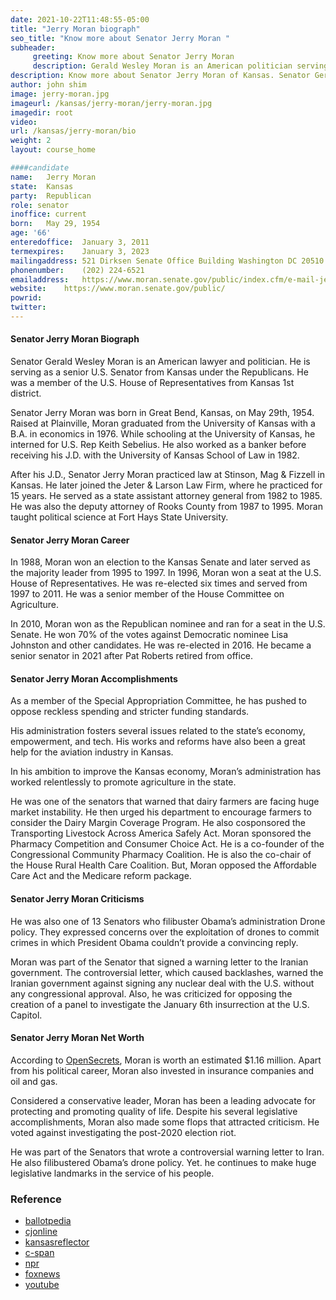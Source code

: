```yaml
---
date: 2021-10-22T11:48:55-05:00
title: "Jerry Moran biograph"
seo_title: "Know more about Senator Jerry Moran "
subheader:
     greeting: Know more about Senator Jerry Moran
     description: Gerald Wesley Moran is an American politician serving as the junior United States Senator from Kansas since 2011.
description: Know more about Senator Jerry Moran of Kansas. Senator Gerald Wesley Moran is an American lawyer and politician. He is serving as a senior U.S. Senator from Kansas under the Republicans. He was a member of the U.S. House of Representatives from Kansas 1st district.  how to  Contact Senator Jerry Moran
author: john shim
image: jerry-moran.jpg
imageurl: /kansas/jerry-moran/jerry-moran.jpg
imagedir: root
video:
url: /kansas/jerry-moran/bio
weight: 2
layout: course_home

####candidate
name:	Jerry Moran
state:	Kansas
party:	Republican
role: senator
inoffice: current
born:	May 29, 1954
age: '66'
enteredoffice:	January 3, 2011
termexpires:	January 3, 2023
mailingaddress:	521 Dirksen Senate Office Building Washington DC 20510
phonenumber:	(202) 224-6521
emailaddress:	https://www.moran.senate.gov/public/index.cfm/e-mail-jerry
website:	https://www.moran.senate.gov/public/
powrid: 
twitter:
---
```



#### Senator Jerry Moran Biograph
Senator Gerald Wesley Moran is an American lawyer and politician. He is serving as a senior U.S. Senator from Kansas under the Republicans. He was a member of the U.S. House of Representatives from Kansas 1st district. 

Senator Jerry Moran was born in Great Bend, Kansas, on May 29th, 1954. Raised at Plainville, Moran graduated from the University of Kansas with a B.A. in economics in 1976. 
While schooling at the University of Kansas, he interned for U.S. Rep Keith Sebelius. He also worked as a banker before receiving his J.D. with the University of Kansas School of Law in 1982. 

After his J.D., Senator Jerry Moran practiced law at Stinson, Mag & Fizzell in Kansas. He later joined the Jeter & Larson Law Firm, where he practiced for 15 years. He served as a state assistant attorney general from 1982 to 1985. He was also the deputy attorney of Rooks County from 1987 to 1995. Moran taught political science at Fort Hays State University.

#### Senator Jerry Moran Career
In 1988, Moran won an election to the Kansas Senate and later served as the majority leader from 1995 to 1997. In 1996, Moran won a seat at the U.S. House of Representatives. He was re-elected six times and served from 1997 to 2011. He was a senior member of the House Committee on Agriculture. 

In 2010, Moran won as the Republican nominee and ran for a seat in the U.S. Senate. He won 70% of the votes against Democratic nominee Lisa Johnston and other candidates. He was re-elected in 2016. He became a senior senator in 2021 after Pat Roberts retired from office.

#### Senator Jerry Moran Accomplishments
As a member of the Special Appropriation Committee, he has pushed to oppose reckless spending and stricter funding standards.

His administration fosters several issues related to the state’s economy, empowerment, and tech. His works and reforms have also been a great help for the aviation industry in Kansas.

In his ambition to improve the Kansas economy, Moran’s administration has worked relentlessly to promote agriculture in the state. 

He was one of the senators that warned that dairy farmers are facing huge market instability. He then urged his department to encourage farmers to consider the Dairy Margin Coverage Program. He also cosponsored the Transporting Livestock Across America Safely Act.
Moran sponsored the Pharmacy Competition and Consumer Choice Act. He is a co-founder of the Congressional Community Pharmacy Coalition. He is also the co-chair of the House Rural Health Care Coalition. But, Moran opposed the Affordable Care Act and the Medicare reform package.

#### Senator Jerry Moran Criticisms
He was also one of 13 Senators who filibuster Obama’s administration Drone policy. They expressed concerns over the exploitation of drones to commit crimes in which President Obama couldn’t provide a convincing reply.

Moran was part of the Senator that signed a warning letter to the Iranian government. The controversial letter, which caused backlashes, warned the Iranian government against signing any nuclear deal with the U.S. without any congressional approval.
Also, he was criticized for opposing the creation of a panel to investigate the January 6th insurrection at the U.S. Capitol.

#### Senator Jerry Moran Net Worth
According to [OpenSecrets]({{"https://www.opensecrets.org/personal-finances/jerry-moran/net-worth?cid=N00005282&year=2018"}}), Moran is worth an estimated $1.16 million. Apart from his political career, Moran also invested in insurance companies and oil and gas.

Considered a conservative leader, Moran has been a leading advocate for protecting and promoting quality of life. Despite his several legislative accomplishments, Moran also made some flops that attracted criticism. He voted against investigating the post-2020 election riot. 

He was part of the Senators that wrote a controversial warning letter to Iran. He also filibustered Obama’s drone policy. Yet. he continues to make huge legislative landmarks in the service of his people.

### Reference
* [ballotpedia]({{"https://ballotpedia.org/Jerry_Moran"}})
* [cjonline]({{"https://www.cjonline.com/story/news/politics/elections/2021/05/28/senators-roger-marshall-jerry-moran-oppose-probe-january-6-u-s-capitol-insurrection/7475590002/"}})
* [kansasreflector]({{"https://kansasreflector.com/2020/11/24/u-s-sen-moran-trump-administation-needs-to-offer-transition-briefings-to-biden/"}})
* [c-span]({{"https://www.c-span.org/video/?321765-1/newsmakers-sen-jerry-moran-r-ks"}})
* [npr]({{"https://www.npr.org/2017/07/18/537877556/the-loyal-republican-senator-from-kansas-who-helped-kill-the-health-care-bill"}})
* [foxnews]({{"https://www.foxnews.com/media/jerry-moran-infrastructure-bill-passage-doubtful"}})
* [youtube]({{"https://www.youtube.com/watch?v=25w6vFqz9G0"}})